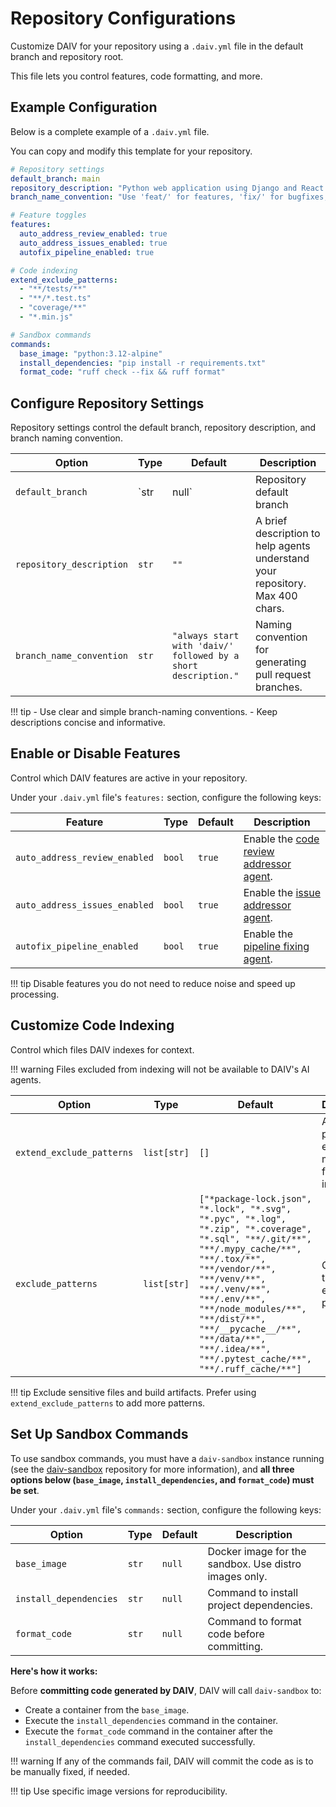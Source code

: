 # Repository Configurations

Customize DAIV for your repository using a `.daiv.yml` file in the default branch and repository root.

This file lets you control features, code formatting, and more.

## Example Configuration

Below is a complete example of a `.daiv.yml` file.

You can copy and modify this template for your repository.

```yaml
# Repository settings
default_branch: main
repository_description: "Python web application using Django and React. Follows PEP 8 standards and the Airbnb style guide for JavaScript."
branch_name_convention: "Use 'feat/' for features, 'fix/' for bugfixes, 'docs/' for documentation"

# Feature toggles
features:
  auto_address_review_enabled: true
  auto_address_issues_enabled: true
  autofix_pipeline_enabled: true

# Code indexing
extend_exclude_patterns:
  - "**/tests/**"
  - "**/*.test.ts"
  - "coverage/**"
  - "*.min.js"

# Sandbox commands
commands:
  base_image: "python:3.12-alpine"
  install_dependencies: "pip install -r requirements.txt"
  format_code: "ruff check --fix && ruff format"
```

## Configure Repository Settings

Repository settings control the default branch, repository description, and branch naming convention.

| Option                   | Type   |  Default                | Description                                                                 |
|--------------------------|--------|------------------------|-----------------------------------------------------------------------------|
| `default_branch`         | `str | null`    | Repository default branch    | The branch DAIV uses by default to load the `.daiv.yml` file.            |
| `repository_description` | `str`    | `""`       | A brief description to help agents understand your repository. Max 400 chars. |
| `branch_name_convention` | `str`    | `"always start with 'daiv/' followed by a short description."`    | Naming convention for generating pull request branches.                                |

!!! tip
    - Use clear and simple branch-naming conventions.
    - Keep descriptions concise and informative.


## Enable or Disable Features

Control which DAIV features are active in your repository.

Under your `.daiv.yml` file's `features:` section, configure the following keys:

| Feature                          | Type    | Default | Description                                                      |
|-----------------------------------|---------|---------|------------------------------------------------------------------|
| `auto_address_review_enabled`     | `bool`    | `true`    | Enable the [code review addressor agent](../ai-agents/code-review-addressor.md).                          |
| `auto_address_issues_enabled`     | `bool`    | `true`    | Enable the [issue addressor agent](../ai-agents/issue-addressor.md).                                |
| `autofix_pipeline_enabled`        | `bool`    | `true`    | Enable the [pipeline fixing agent](../ai-agents/pipeline-fixing.md).                                |

!!! tip
    Disable features you do not need to reduce noise and speed up processing.

## Customize Code Indexing

Control which files DAIV indexes for context.

!!! warning
    Files excluded from indexing will not be available to DAIV's AI agents.

| Option                   | Type    | Default                | Description                                                                 |
|--------------------------|---------|------------------------|-----------------------------------------------------------------------------|
| `extend_exclude_patterns` | `list[str]` | `[]`                   | Add patterns to exclude more files from indexing.                          |
| `exclude_patterns`         | `list[str]` | `["*package-lock.json", "*.lock", "*.svg", "*.pyc", "*.log", "*.zip", "*.coverage", "*.sql", "**/.git/**", "**/.mypy_cache/**", "**/.tox/**", "**/vendor/**", "**/venv/**", "**/.venv/**", "**/.env/**", "**/node_modules/**", "**/dist/**", "**/__pycache__/**", "**/data/**", "**/.idea/**", "**/.pytest_cache/**", "**/.ruff_cache/**"]`                   | Override the default exclude patterns.                                      |

!!! tip
    Exclude sensitive files and build artifacts.
    Prefer using `extend_exclude_patterns` to add more patterns.

## Set Up Sandbox Commands

To use sandbox commands, you must have a `daiv-sandbox` instance running (see the [daiv-sandbox](https://github.com/srtab/daiv-sandbox) repository for more information), and **all three options below (`base_image`, `install_dependencies`, and `format_code`) must be set**.

Under your `.daiv.yml` file's `commands:` section, configure the following keys:

| Option                | Type   | Default | Description                                               |
|-----------------------|--------|---------|-----------------------------------------------------------|
| `base_image`          | `str`    | `null`    | Docker image for the sandbox. Use distro images only.     |
| `install_dependencies`| `str`    | `null`    | Command to install project dependencies.                  |
| `format_code`         | `str`    | `null`    | Command to format code before committing.                |

**Here's how it works:**

Before **committing code generated by DAIV**, DAIV will call `daiv-sandbox` to:

  - Create a container from the `base_image`.
  - Execute the `install_dependencies` command in the container.
  - Execute the `format_code` command in the container after the `install_dependencies` command executed successfully.

!!! warning
    If any of the commands fail, DAIV will commit the code as is to be manually fixed, if needed.

!!! tip
    Use specific image versions for reproducibility.
